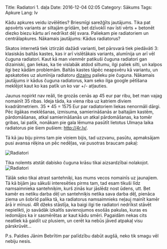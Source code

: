 Title: Radiatori 1. daļa
Date: 2016-12-04 02:05
Category: Sākums
Tags: Apkure
Lang: lv

Kādu apkures veidu izvēlēties? Briesmīgi sarežģīts jautājums. Tika pat apsvērts variants ar siltajām grīdām, bet dzīvoklī nav īsti vērts + betonēt diezko biezu kārtu arī nedrīkst dēļ svara. Paliekam pie radiatoriem un centrālapkures. Nākamais jautājums: Kādus radiatorus?

Skatos internetā tiek iztirzāti dažādi varianti, bet pārsvarā tiek piedāvāti 3: klasiskās baltās kastes, kas ir arī vislētākais variants, alumīnija un arī vēl čuguna radiatori. Kaut kā man vienmēr patikuši čuguna radiatori gan dizainiski, gan liekas, ka tie vislabāk atdod siltumu, ilgi paliek silti, un kalpos ilgi bez kādām problemām. Baltās kastes tāpēc neapsvēru kā variantu, un apskatoties uz alumīnija radiatoru [dizainu](https://www.google.lv/search?q=alum%C4%ABnija+radiatori&espv=2&biw=1440&bih=799&source=lnms&tbm=isch&sa=X&ved=0ahUKEwiMs9v_oNnQAhUJEJoKHfjCAD8Q_AUIBigB) palieku pie čuguna. Nākamais jautājums ir kādus čuguna radiatorus, kam seko ilga google pētīšana meklējot kaut ko kas patīk un ko var +/- atļauties.

Jaunus nopirkt nav reāli, tie grozās cenās ap 45 eur par ribu, bet man vajag nomainīt 35 ribas. Ideja tāda, ka viena riba uz katriem diviem kvadrātmetriem. 35 * 45 = 1575 Eur par radiatoriem liekas nenormāli dārgi. Pēc ilgākas meklēšanas, izmisuma, samierināšanās ar baltajām kastēm, pārdomāšanas, atkal samierināšanās un atkal pārdomāšanas, ka tomēr gribas, lai patīk, nonākam pie gala lēmuma pasūtīt lietotus Ulmaņa laika radiatorus pie šiem pušiem: http://4r.lv/.

Tā kā jau biju pirms tam pie viņiem bijis, tad uzzvanu, pasūtu, apmaksājam pusi avansa rēķina un pēc nedēļas, vai pusotras braucam pakaļ:

![Radiatori]({filename}/images/radiatori-1.jpg)

Tika nolemts atstāt dabisko čuguna krāsu tikai aizsardzībai nolakojot.
![Radiatori]({filename}/images/radiatori-2.jpg)


Tālāk seko tikai atrast santehniķi, kas mums vecos nomainīs uz jaunajiem. Tā kā bijām jau sākuši interesēties pirms tam, tad esam tikuši līdz namsaimnieka santehniķim, kurš zinās kur jāslēdz nost ūdens, utt. Bet kamēr es netiku darba dēļ un santehniķis netika sava darba dēļ, pienāca ziema un šobrīd palika tā, ka radiatorus namsaimnieks neļauj mainīt kamēr ārā ir mīnusi. 4R džeks stāstīja, ka baigi ilgi tie radiatori nedrīkst stāvēt nepielikti, jo savādāk izkaltīs savienojumos esošās pakulas, kuras es iedomājos ka ir sasmērētas ar kaut kādu smēri. Pagaidām nekas cits neatliek kā gaidīt uz plusiem, un cerēt ka nebūs jāved atpakaļ visu pārskrūvēt...

P.s. Paldies Jānim Bebrītim par palīdzību dabūt augšā, neko tik smagu vēl nebiju nesis.
